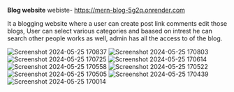 **Blog website**
webiste- https://mern-blog-5g2q.onrender.com

It a blogging website where a user can create post link comments edit those blogs, User can select various categories and baased on intrest he can search  other people works as well, admin has all the access to of the blog.


![Screenshot 2024-05-25 170837](https://github.com/pawansingh06/mern-blog/assets/62108972/1d2a07e0-6762-456b-90f5-0f657cb93451)
![Screenshot 2024-05-25 170803](https://github.com/pawansingh06/mern-blog/assets/62108972/c7e091e1-03f6-4950-99df-b9bf120aca14)
![Screenshot 2024-05-25 170725](https://github.com/pawansingh06/mern-blog/assets/62108972/a50d98b0-0655-4f76-b5ef-d3f0f5cc0194)
![Screenshot 2024-05-25 170614](https://github.com/pawansingh06/mern-blog/assets/62108972/4c2d5c0b-3db0-4694-bbb6-dbb0bd22ddaf)
![Screenshot 2024-05-25 170558](https://github.com/pawansingh06/mern-blog/assets/62108972/69155824-89be-4534-98c6-1ca11e2c09c0)
![Screenshot 2024-05-25 170522](https://github.com/pawansingh06/mern-blog/assets/62108972/bb1fc71f-1d2a-4ea0-9c06-4095e032ee18)
![Screenshot 2024-05-25 170505](https://github.com/pawansingh06/mern-blog/assets/62108972/d67d1dac-f00b-469e-8819-77953e7ef27d)
![Screenshot 2024-05-25 170439](https://github.com/pawansingh06/mern-blog/assets/62108972/03c4f18c-8d4b-4e89-81f2-f08cb20cddef)
![Screenshot 2024-05-25 170014](https://github.com/pawansingh06/mern-blog/assets/62108972/3c6f0919-45f6-4daf-b746-6f794c0cb480)


